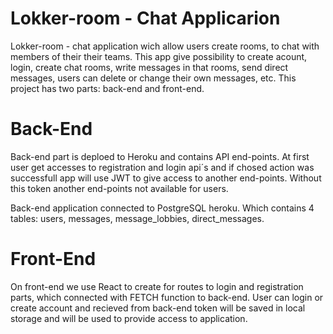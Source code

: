 
# Lokker-room  - Chat Applicarion

Lokker-room - chat application wich allow users create rooms, to chat with members of their their teams. This app give possibility to create acount, login, create chat rooms, write messages in that rooms,  send direct messages, users can delete or change their own messages, etc.
This project has two parts: back-end and front-end.


# Back-End
Back-end part is deploed to Heroku and contains API end-points. At first user get accesses to registration and login api´s and if chosed action was successfull app will use JWT to give access to another end-points. Without this token another end-points not available for users. 

Back-end application connected to PostgreSQL heroku. Which contains 4 tables: users, messages, message_lobbies, direct_messages.

# Front-End

On front-end we use React to create for routes to login and registration parts, which connected with FETCH function to back-end. User can login or create account and recieved from back-end token will be saved in local storage and will be used to provide access to application.
